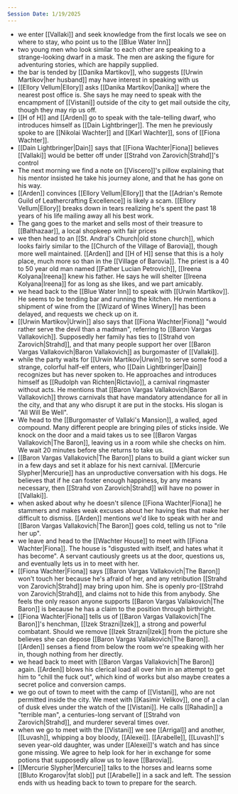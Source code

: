 ```yaml
---
Session Date: 1/19/2025
---
```

- we enter [[Vallaki]] and seek knowledge from the first locals we see on where to stay, who point us to the [[Blue Water Inn]]
- two young men who look similar to each other are speaking to a strange-looking dwarf in a mask. The men are asking the figure for adventuring stories, which are happily supplied.
- the bar is tended by [[Danika Martikov]], who suggests [[Urwin Martikov|her husband]] may have interest in speaking with us
- [[Ellory Vellum|Ellory]] asks [[Danika Martikov|Danika]] where the nearest post office is. She says he may need to speak with the encampment of [[Vistani]] outside of the city to get mail outside the city, though they may rip us off.
- [[H of H]] and [[Arden]] go to speak with the tale-telling dwarf, who introduces himself as [[Dain Lightbringer]]. The men he previously spoke to are [[Nikolai Wachter]] and [[Karl Wachter]], sons of [[Fiona Wachter]].
- [[Dain Lightbringer|Dain]] says that [[Fiona Wachter|Fiona]] believes [[Vallaki]] would be better off under [[Strahd von Zarovich|Strahd]]'s control
- The next morning we find a note on [[Viscero]]'s pillow explaining that his mentor insisted he take his journey alone, and that he has gone on his way.
- [[Arden]] convinces [[Ellory Vellum|Ellory]] that the [[Adrian's Remote Guild of Leathercrafting Excellence]] is likely a scam. [[Ellory Vellum|Ellory]] breaks down in tears realizing he's spent the past 18 years of his life mailing away all his best work.
- The gang goes to the market and sells most of their treasure to [[Balthazaar]], a local shopkeep with fair prices
- we then head to an [[St. Andral's Church|old stone church]], which looks fairly similar to the [[Church of the Village of Barovia]], though more well maintained. [[Arden]] and [[H of H]] sense that this is a holy place, much more so than in the [[Village of Barovia]]. The priest is a 40 to 50 year old man named [[Father Lucian Petrovich]], [[Ireena Kolyana|Ireena]] knew his father. He says he will shelter [[Ireena Kolyana|Ireena]] for as long as she likes, and we part amicably.
- we head back to the [[Blue Water Inn]] to speak with [[Urwin Martikov]]. He seems to be tending bar and running the kitchen. He mentions a shipment of wine from the [[Wizard of Wines Winery]] has been delayed, and requests we check up on it.
- [[Urwin Martikov|Urwin]] also says that [[Fiona Wachter|Fiona]] "would rather serve the devil than a madman", referring to [[Baron Vargas Vallakovich]]. Supposedly her family has ties to [[Strahd von Zarovich|Strahd]], and that many people support her over [[Baron Vargas Vallakovich|Baron Vallakovich]] as burgomaster of [[Vallaki]].
- while the party waits for [[Urwin Martikov|Urwin]] to serve some food a strange, colorful half-elf enters, who [[Dain Lightbringer|Dain]] recognizes but has never spoken to. He approaches and introduces himself as [[Rudolph van Richten|Rictavio]], a carnival ringmaster without acts. He mentions that [[Baron Vargas Vallakovich|Baron Vallakovich]] throws carnivals that have mandatory attendance for all in the city, and that any who disrupt it are put in the stocks. His slogan is "All Will Be Well".
- We head to the [[Burgomaster of Vallaki's Mansion]], a walled, aged compound. Many different people are bringing piles of sticks inside. We knock on the door and a maid takes us to see [[Baron Vargas Vallakovich|The Baron]], leaving us in a room while she checks on him. We wait 20 minutes before she returns to take us.
- [[Baron Vargas Vallakovich|The Baron]] plans to build a giant wicker sun in a few days and set it ablaze for his next carnival. [[Mercurie Slypher|Mercurie]] has an unproductive conversation with his dogs. He believes that if he can foster enough happiness, by any means necessary, then [[Strahd von Zarovich|Strahd]] will have no power in [[Vallaki]].
- when asked about why he doesn't silence [[Fiona Wachter|Fiona]] he stammers and makes weak excuses about her having ties that make her difficult to dismiss. [[Arden]] mentions we'd like to speak with her and [[Baron Vargas Vallakovich|The Baron]] goes cold, telling us not to "rile her up".
- we leave and head to the [[Wachter House]] to meet with [[Fiona Wachter|Fiona]]. The house is "disgusted with itself, and hates what it has become". A servant cautiously greets us at the door, questions us, and eventually lets us in to meet with her.
- [[Fiona Wachter|Fiona]] says [[Baron Vargas Vallakovich|The Baron]] won't touch her because he's afraid of her, and any retribution [[Strahd von Zarovich|Strahd]] may bring upon him. She is openly pro-[[Strahd von Zarovich|Strahd]], and claims not to hide this from anybody. She feels the only reason anyone supports [[Baron Vargas Vallakovich|The Baron]] is because he has a claim to the position through birthright.
- [[Fiona Wachter|Fiona]] tells us of [[Baron Vargas Vallakovich|The Baron]]'s henchman, [[Izek Strazni|Izek]], a strong and powerful combatant. Should we remove [[Izek Strazni|Izek]] from the picture she believes she can depose [[Baron Vargas Vallakovich|The Baron]]. [[Arden]] senses a fiend from below the room we're speaking with her in, though nothing from her directly.
- we head back to meet with [[Baron Vargas Vallakovich|The Baron]] again. [[Arden]] blows his clerical load all over him in an attempt to get him to "chill the fuck out", which kind of works but also maybe creates a secret police and conversion camps.
- we go out of town to meet with the camp of [[Vistani]], who are not permitted inside the city. We meet with [[Kasimir Velikov]], one of a clan of dusk elves under the watch of the [[Vistani]]. He calls [[Rahadin]] a "terrible man", a centuries-long servant of [[Strahd von Zarovich|Strahd]], and murderer several times over.
- when we go to meet with the [[Vistani]] we see [[Arrigal]] and another, [[Luvash]], whipping a boy bloody, [[Alexei]]. [[Arabelle]], [[Luvash]]'s seven year-old daughter, was under [[Alexei]]'s watch and has since gone missing. We agree to help look for her in exchange for some potions that supposedly allow us to leave [[Barovia]].
- [[Mercurie Slypher|Mercurie]] talks to the horses and learns some [[Bluto Krogarov|fat slob]] put [[Arabelle]] in a sack and left. The session ends with us heading back to town to prepare for the search.